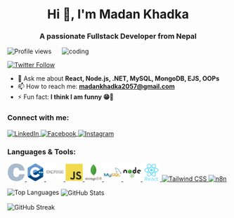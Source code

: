 <h1 align="center">Hi 👋, I'm Madan Khadka</h1>
<h3 align="center">A passionate Fullstack Developer from Nepal</h3>

<img align="right" alt="coding" width="380" src="https://hack.codingblocks.com/_nuxt/img/maingif.1646021.gif">

<p align="left"> <img src="https://komarev.com/ghpvc/?username=madankhadka2057&label=Profile%20views&color=0e75b6&style=flat" alt="Profile views" /> </p>

<p align="left">
  <a href="https://twitter.com/" target="blank">
    <img src="https://upload.wikimedia.org/wikipedia/commons/6/6f/Logo_of_Twitter.svg" alt="Twitter Follow" />
  </a>
</p>

- 💬 Ask me about **React, Node.js, .NET, MySQL, MongoDB, EJS, OOPs**  
- 📫 How to reach me: **madankhadka2057@gmail.com**  
- ⚡ Fun fact: **I think I am funny 😁🤗**  

<h3 align="left">Connect with me:</h3>
<p align="left">
  <a href="https://linkedin.com/in/madan-khadka-892a19290" target="blank">
    <img align="center" src="https://raw.githubusercontent.com/rahuldkjain/github-profile-readme-generator/master/src/images/icons/Social/linked-in-alt.svg" alt="LinkedIn" height="30" width="40" />
  </a>
  <a href="https://fb.com/madankhadka2057" target="blank">
    <img align="center" src="https://raw.githubusercontent.com/rahuldkjain/github-profile-readme-generator/master/src/images/icons/Social/facebook.svg" alt="Facebook" height="30" width="40" />
  </a>
  <a href="https://instagram.com/madankhadka2057" target="blank">
    <img align="center" src="https://raw.githubusercontent.com/rahuldkjain/github-profile-readme-generator/master/src/images/icons/Social/instagram.svg" alt="Instagram" height="30" width="40" />
  </a>
</p>

<h3 align="left">Languages & Tools:</h3>
<p align="left"> 
  <a href="https://www.cprogramming.com/" target="_blank" rel="noreferrer"> 
    <img src="https://raw.githubusercontent.com/devicons/devicon/master/icons/c/c-original.svg" alt="C" width="40" height="40"/> 
  </a> 
  <a href="https://www.w3schools.com/cpp/" target="_blank" rel="noreferrer"> 
    <img src="https://raw.githubusercontent.com/devicons/devicon/master/icons/cplusplus/cplusplus-original.svg" alt="C++" width="40" height="40"/> 
  </a> 
  <a href="https://expressjs.com" target="_blank" rel="noreferrer"> 
    <img src="https://raw.githubusercontent.com/devicons/devicon/master/icons/express/express-original-wordmark.svg" alt="Express.js" width="40" height="40"/> 
  </a> 
  <a href="https://developer.mozilla.org/en-US/docs/Web/JavaScript" target="_blank" rel="noreferrer"> 
    <img src="https://raw.githubusercontent.com/devicons/devicon/master/icons/javascript/javascript-original.svg" alt="JavaScript" width="40" height="40"/> 
  </a> 
  <a href="https://www.mongodb.com/" target="_blank" rel="noreferrer"> 
    <img src="https://raw.githubusercontent.com/devicons/devicon/master/icons/mongodb/mongodb-original-wordmark.svg" alt="MongoDB" width="40" height="40"/> 
  </a> 
  <a href="https://www.mysql.com/" target="_blank" rel="noreferrer"> 
    <img src="https://raw.githubusercontent.com/devicons/devicon/master/icons/mysql/mysql-original-wordmark.svg" alt="MySQL" width="40" height="40"/> 
  </a> 
  <a href="https://nodejs.org" target="_blank" rel="noreferrer"> 
    <img src="https://raw.githubusercontent.com/devicons/devicon/master/icons/nodejs/nodejs-original-wordmark.svg" alt="Node.js" width="40" height="40"/> 
  </a> 
  <a href="https://reactjs.org/" target="_blank" rel="noreferrer"> 
    <img src="https://raw.githubusercontent.com/devicons/devicon/master/icons/react/react-original-wordmark.svg" alt="React" width="40" height="40"/> 
  </a> 
  <a href="https://tailwindcss.com/" target="_blank" rel="noreferrer"> 
    <img src="https://www.vectorlogo.zone/logos/tailwindcss/tailwindcss-icon.svg" alt="Tailwind CSS" width="40" height="40"/> 
  </a>
  <a href="https://n8n.io/" target="_blank" rel="noreferrer">
    <img src="https://upload.wikimedia.org/wikipedia/commons/5/53/N8n-logo-new.svg" alt="n8n" width="60" height="60"/>
  </a>
</p>

<p><img align="left" src="https://github-readme-stats.vercel.app/api/top-langs?username=madankhadka2057&show_icons=true&locale=en&layout=compact" alt="Top Languages" /></p>

<p>&nbsp;<img align="center" src="https://github-readme-stats.vercel.app/api?username=madankhadka2057&show_icons=true&locale=en" alt="GitHub Stats" /></p>

<p><img align="center" src="https://github-readme-streak-stats.herokuapp.com/?user=madankhadka2057&" alt="GitHub Streak" /></p>

